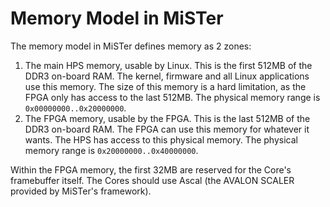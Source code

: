 # Memory Model in MiSTer

The memory model in MiSTer defines memory as 2 zones:

1. The main HPS memory, usable by Linux.
   This is the first 512MB of the DDR3 on-board RAM.
   The kernel, firmware and all Linux applications use this memory.
   The size of this memory is a hard limitation, as the FPGA only has access to the last 512MB.
   The physical memory range is `0x00000000..0x20000000`.
2. The FPGA memory, usable by the FPGA.
   This is the last 512MB of the DDR3 on-board RAM.
   The FPGA can use this memory for whatever it wants.
   The HPS has access to this physical memory.
   The physical memory range is `0x20000000..0x40000000`.


Within the FPGA memory, the first 32MB are reserved for the Core's framebuffer itself.
The Cores should use Ascal (the AVALON SCALER provided by MiSTer's framework).


